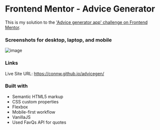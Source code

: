 # Frontend Mentor - Advice Generator
This is my solution to the ['Advice generator app' challenge on Frontend Mentor](https://www.frontendmentor.io/challenges/advice-generator-app-QdUG-13db).

### Screenshots for desktop, laptop, and mobile
![image](https://user-images.githubusercontent.com/58828879/208774803-5b653adb-b1ad-43a1-84fd-96ff23ac0cbe.png)

### Links
Live Site URL: https://connw.github.io/advicegen/

### Built with
- Semantic HTML5 markup
- CSS custom properties
- Flexbox
- Mobile-first workflow
- VanillaJS
- Used FavQs API for quotes
